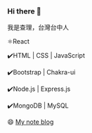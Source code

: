 ### Hi there 👋

我是查理，台灣台中人


⚛️React

✔️HTML | CSS | JavaScript

✔️Bootstrap | Chakra-ui

✔️Node.js | Express.js

✔️MongoDB | MySQL

😄 [My note blog](https://wlcharlie.github.io/)

<!--
**wlcharlie/wlcharlie** is a ✨ _special_ ✨ repository because its `README.md` (this file) appears on your GitHub profile.

Here are some ideas to get you started:

- 🔭 I’m currently working on ...
- 🌱 I’m currently learning ...
- 👯 I’m looking to collaborate on ...
- 🤔 I’m looking for help with ...
- 💬 Ask me about ...
- 📫 How to reach me: ...
- 😄 Pronouns: ...
- ⚡ Fun fact: ...
-->
